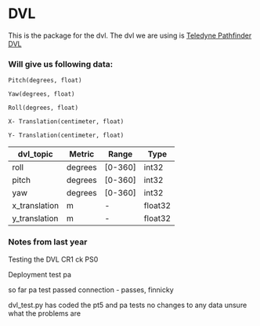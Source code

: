 # DVL
This is the package for the dvl. The dvl we are using is [Teledyne Pathfinder DVL](https://www.eol.ucar.edu/system/files/VN100manual.pdf)

### Will give us following data:

`Pitch(degrees, float)`

`Yaw(degrees, float)`

`Roll(degrees, float)`

`X- Translation(centimeter, float)`

`Y- Translation(centimeter, float)`

| dvl_topic                         | Metric      | Range       | Type      |
| ----------------------------------| ----------- |-----------  | ----------|
| roll                              | degrees     |[0-360]      | int32     |
| pitch                             | degrees     |[0-360]      | int32     |
| yaw                               | degrees     |[0-360]      | int32     |
| x_translation                     | m           |-            | float32   |
| y_translation                     | m           |-            | float32   |

### Notes from last year

Testing the DVL
CR1
ck
PS0


Deployment test
pa


so far
pa test passed
connection - passes, finnicky



dvl_test.py
	has coded the pt5 and pa tests
	no changes to any data
	unsure what the problems are
